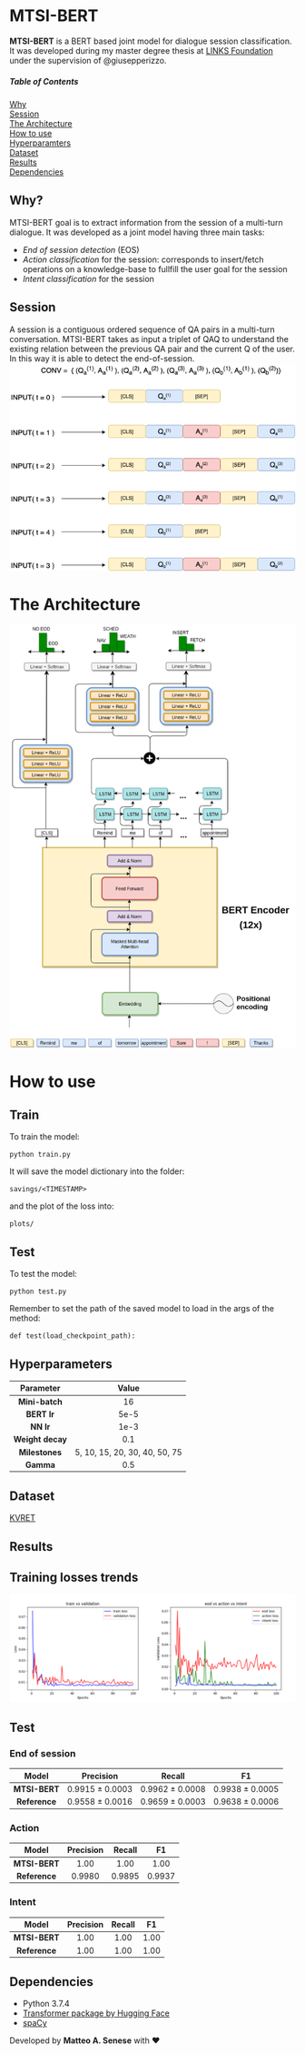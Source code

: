 # MTSI-BERT

**MTSI-BERT** is a BERT based joint model for dialogue session classification. It was developed during my master degree thesis at [LINKS Foundation](https://linksfoundation.com/en/) under the supervision of @giusepperizzo.

##### Table of Contents  
[Why](#sec1)  
[Session](#sec2)  
[The Architecture](#sec3)  
[How to use](#sec4)  
[Hyperparamters](#sec5)   
[Dataset](#sec6)  
[Results](#sec7)  
[Dependencies](#sec8) 

<a name="sec1"/>

## Why?
MTSI-BERT goal is to extract information from the session of a multi-turn dialogue. It was developed as a joint model having three main tasks:
  - *End of session detection* (EOS)
  - *Action classification* for the session: corresponds to insert/fetch operations on a knowledge-base to fullfill the user goal for the session
  - *Intent classification* for the session


<a name="sec2"/>

## Session
A session is a contiguous ordered sequence of QA pairs in a multi-turn conversation. MTSI-BERT takes as input a triplet of QAQ to understand the existing relation between the previous QA pair and the current Q of the user. In this way it is able to detect the end-of-session.
![](img/MTSI-input.png)

<a name="sec3"/>

# The Architecture
![](img/deep_residual.png)

<a name="sec4"/>

# How to use

## Train
To train the model:
```
python train.py
```
It will save the model dictionary into the folder:
```
savings/<TIMESTAMP>
```
and the plot of the loss into:
```
plots/
```

## Test
To test the model:
```
python test.py
```
Remember to set the path of the saved model to load in the args of the method:
```
def test(load_checkpoint_path):
```

<a name="sec5"/>

## Hyperparameters

| **Parameter** | **Value** |
| :---: | :---: |
| **Mini-batch** | 16 |
| **BERT lr** | 5e-5 |
| **NN lr** | 1e-3 |
| **Weight decay** | 0.1 |
| **Milestones** | 5, 10, 15, 20, 30, 40, 50, 75 |
| **Gamma** | 0.5 |


<a name="sec6"/>

## Dataset

[KVRET](https://nlp.stanford.edu/blog/a-new-multi-turn-multi-domain-task-oriented-dialogue-dataset/)


<a name="sec7"/>

## Results

## Training losses trends
![](img/deep_losses.png)


## Test

### End of session
| **Model** | **Precision** | **Recall** | **F1** |
| :---: | :---: | :---: | :---: |
| **MTSI-BERT** | 0.9915 ± 0.0003 | 0.9962 ± 0.0008 | 0.9938 ± 0.0005 |
| **Reference** | 0.9558 ± 0.0016 | 0.9659 ± 0.0003 | 0.9638 ± 0.0006 |

### Action
| **Model** | **Precision** | **Recall** | **F1** |
| :---: | :---: | :---: | :---: |
| **MTSI-BERT** | 1.00 | 1.00 | 1.00 |
| **Reference** | 0.9980 | 0.9895 | 0.9937 |

### Intent
| **Model** | **Precision** | **Recall** | **F1** |
| :---: | :---: | :---: | :---: |
| **MTSI-BERT** | 1.00 | 1.00 | 1.00 |
| **Reference** | 1.00 | 1.00 | 1.00 |


<a name="sec8"/>  

## Dependencies
- Python 3.7.4
- [Transformer package by Hugging Face](https://github.com/huggingface/transformers)
- [spaCy](https://spacy.io/)





Developed by **Matteo A. Senese** with :heart:
